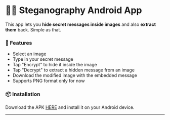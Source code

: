 # 🕵️‍♂️ Steganography Android App

This app lets you **hide secret messages inside images** and also **extract them** back. Simple as that.

### 🔐 Features

- Select an image
- Type in your secret message
- Tap "Encrypt" to hide it inside the image
- Tap "Decrypt" to extract a hidden message from an image
- Download the modified image with the embedded message
- Supports PNG format only for now

### 📦 Installation

 Download the APK [HERE](https://github.com/ultfone/Steganography/releases/download/Stable/app-release.apk) and install it on your Android device.

---
